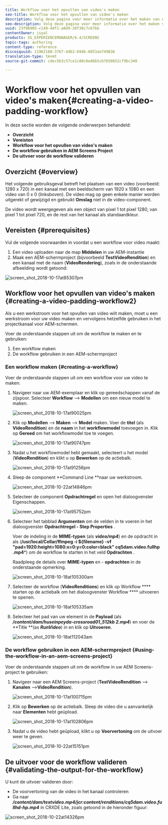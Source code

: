 ```yaml
---
title: Workflow voor het opvullen van video's maken
seo-title: Workflow voor het opvullen van video's maken
description: Volg deze pagina voor meer informatie over het maken van een video-opvulling in de workflow voor uw elementen.
seo-description: Volg deze pagina voor meer informatie over het maken van een video-opvulling in de workflow voor uw elementen.
uuid: 23f06905-c149-4df1-a8d9-26f38c7c67bb
contentOwner: jsyal
products: SG_EXPERIENCEMANAGER/6.4/SCREENS
topic-tags: authoring
content-type: reference
discoiquuid: 11962188-3767-4d62-b94b-6853ae749836
translation-type: tm+mt
source-git-commit: cdec5b3c57ce1c80c0ed6b5cb7650b52cf9bc340

---
```



# Workflow voor het opvullen van video&#39;s maken{#creating-a-video-padding-workflow}

In deze sectie worden de volgende onderwerpen behandeld:

* **Overzicht**
* **Vereisten**
* **Workflow voor het opvullen van video&#39;s maken**
* **De workflow gebruiken in AEM Screens Project**
* **De uitvoer voor de workflow valideren**

## Overzicht {#overview}

Het volgende gebruiksgeval betreft het plaatsen van een video (voorbeeld: 1280 x 720) in een kanaal met een beeldscherm van 1920 x 1080 en een video van 0 x 0 (linksboven). De video mag op geen enkele manier worden uitgerekt of gewijzigd en gebruikt **Omslag** niet in de video-component.

De video wordt weergegeven als een object van pixel 1 tot pixel 1280, van pixel 1 tot pixel 720, en de rest van het kanaal als standaardkleur.

## Vereisten {#prerequisites}

Vul de volgende voorwaarden in voordat u een workflow voor video maakt:

1. Een video uploaden naar de map **Middelen** in uw AEM-instantie
1. Maak een AEM-schermproject (bijvoorbeeld **TestVideoRendition**) en een kanaal met de naam (**VideoRendering**), zoals in de onderstaande afbeelding wordt getoond:

![screen_shot_2018-10-17at85307pm](assets/screen_shot_2018-10-17at85307pm.png)

## Workflow voor het opvullen van video&#39;s maken {#creating-a-video-padding-workflow2}

Als u een werkstroom voor het opvullen van video wilt maken, moet u een werkstroom voor uw video maken en vervolgens hetzelfde gebruiken in het projectkanaal voor AEM-schermen.

Voer de onderstaande stappen uit om de workflow te maken en te gebruiken:

1. Een workflow maken
1. De workflow gebruiken in een AEM-schermproject

### Een workflow maken {#creating-a-workflow}

Voer de onderstaande stappen uit om een workflow voor uw video te maken:

1. Navigeer naar uw AEM-exemplaar en klik op gereedschappen vanaf de zijspoor. Selecteer **Workflow** —> **Modellen** om een nieuw model te maken.

   ![screen_shot_2018-10-17at90025pm](assets/screen_shot_2018-10-17at90025pm.png)

1. Klik op **Modellen** —> **Maken** —> **Model** maken. Voer de **titel** (als **VideoRendition**) en de **naam** in het **workflowmodel** toevoegen in. Klik op **Gereed** om het workflowmodel toe te voegen.

   ![screen_shot_2018-10-17at90747pm](assets/screen_shot_2018-10-17at90747pm.png)

1. Nadat u het workflowmodel hebt gemaakt, selecteert u het model (**VideoRendition**) en klikt u op **Bewerken** op de actiebalk.

   ![screen_shot_2018-10-17at91256pm](assets/screen_shot_2018-10-17at91256pm.png)

1. Sleep de component **Command Line **naar uw werkstroom.

   ![screen_shot_2018-10-22at14846pm](assets/screen_shot_2018-10-22at14846pm.png)

1. Selecteer de component **Opdrachtregel** en open het dialoogvenster Eigenschappen.

   ![screen_shot_2018-10-17at95752pm](assets/screen_shot_2018-10-17at95752pm.png)

1. Selecteer het tabblad **Argumenten** om de velden in te voeren in het dialoogvenster **Opdrachtregel - Step Properties** .

   Voer de indeling in de **MIME-typen** (als ***video/mp4***) en de opdracht in als (**/usr/local/Cellar/ffmpeg -i ${filename} -vf &quot;pad=1920:height=1080:x=0:y=0:color=black&quot; cq5dam.video.fullhp .mp4***) om de workflow te starten in het veld **Opdrachten** .

   Raadpleeg de details over **MIME-typen** en - **opdrachten** in de onderstaande opmerking.

   ![screen_shot_2018-10-18at105300am](assets/screen_shot_2018-10-18at105300am.png)

1. Selecteer de workflow (**VideoRenditions**) en klik op Workflow **** starten op de actiebalk om het dialoogvenster Workflow **** uitvoeren te openen.

   ![screen_shot_2018-10-18at105335am](assets/screen_shot_2018-10-18at105335am.png)

1. Selecteer het pad van uw element in de **Payload** (als ***/content/dam/huseinpeyda-crossroad01_512kb 2.mp4***) en voer de **Title **(as ***RunVideo***) in en klik op **Uitvoeren**.

   ![screen_shot_2018-10-18at112043am](assets/screen_shot_2018-10-18at112043am.png)

### De workflow gebruiken in een AEM-schermproject {#using-the-workflow-in-an-aem-screens-project}

Voer de onderstaande stappen uit om de workflow in uw AEM Screens-project te gebruiken:

1. Navigeer naar een AEM Screens-project (**TestVideoRendition** —> **Kanalen** —>**VideoRendition**).

   ![screen_shot_2018-10-17at100715pm](assets/screen_shot_2018-10-17at100715pm.png)

1. Klik op **Bewerken** op de actiebalk. Sleep de video die u aanvankelijk naar **Elementen** hebt geüpload.

   ![screen_shot_2018-10-17at102806pm](assets/screen_shot_2018-10-17at102806pm.png)

1. Nadat u de video hebt geüpload, klikt u op **Voorvertoning** om de uitvoer weer te geven.

   ![screen_shot_2018-10-22at15151pm](assets/screen_shot_2018-10-22at15151pm.png)

## De uitvoer voor de workflow valideren {#validating-the-output-for-the-workflow}

U kunt de uitvoer valideren door:

* De voorvertoning van de video in het kanaal controleren
* Ga naar ***/content/dam/testvideo.mp4/jcr:content/renditions/cq5dam.video.fullhd-hp.mp4*** in CRXDE Lite, zoals getoond in de hieronder figuur:

![screen_shot_2018-10-22at14326pm](assets/screen_shot_2018-10-22at14326pm.png)

